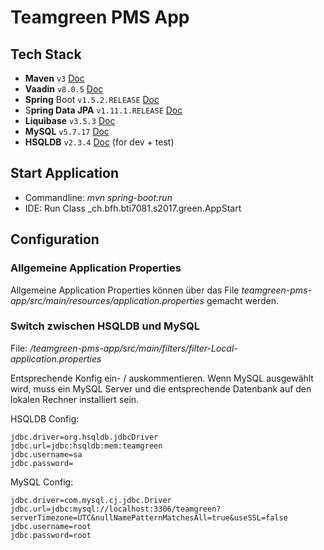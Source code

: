 # Teamgreen PMS App

## Tech Stack
* **Maven** `v3` [Doc](http://maven.apache.org/guides/)
* **Vaadin** `v8.0.5` [Doc](https://vaadin.com/docs/)
* **Spring** Boot `v1.5.2.RELEASE` [Doc](https://docs.spring.io/spring-boot/docs/current-SNAPSHOT/reference/htmlsingle/)
* S**pring Data JPA** `v1.11.1.RELEASE` [Doc](http://projects.spring.io/spring-data-jpa/#quick-start)
* **Liquibase** `v3.5.3` [Doc](http://www.liquibase.org/documentation/)
* **MySQL** `v5.7.17` [Doc](https://dev.mysql.com/doc/refman/5.7/en/)
* **HSQLDB** `v2.3.4` [Doc](http://hsqldb.org/web/hsqlDocsFrame.html) (for dev + test)

## Start Application
* Commandline: _mvn spring-boot:run_
* IDE: Run Class _ch.bfh.bti7081.s2017.green.AppStart

## Configuration

### Allgemeine Application Properties
Allgemeine Application Properties können über das File _teamgreen-pms-app/src/main/resources/application.properties_ gemacht werden.

### Switch zwischen HSQLDB und MySQL
File: _/teamgreen-pms-app/src/main/filters/filter-Local-application.properties_

Entsprechende Konfig ein- / auskommentieren. Wenn MySQL ausgewählt wird, muss ein MySQL Server und die entsprechende Datenbank auf den lokalen Rechner installiert sein.

HSQLDB Config:
```
jdbc.driver=org.hsqldb.jdbcDriver
jdbc.url=jdbc:hsqldb:mem:teamgreen
jdbc.username=sa
jdbc.password=
```

MySQL Config:
```
jdbc.driver=com.mysql.cj.jdbc.Driver
jdbc.url=jdbc:mysql://localhost:3306/teamgreen?serverTimezone=UTC&nullNamePatternMatchesAll=true&useSSL=false
jdbc.username=root
jdbc.password=root
```


